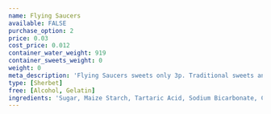 ```yaml
---
name: Flying Saucers
available: FALSE
purchase_option: 2
price: 0.03
cost_price: 0.012
container_water_weight: 919
container_sweets_weight: 0
weight: 0
meta_description: 'Flying Saucers sweets only 3p. Traditional sweets and more at Humbugs Confectionery Store. Specialists in satisfying your sweet tooth!'
type: [Sherbet]
free: [Alcohol, Gelatin]
ingredients: 'Sugar, Maize Starch, Tartaric Acid, Sodium Bicarbonate, Colour (E104, E110, E124, E132)'
---
```

